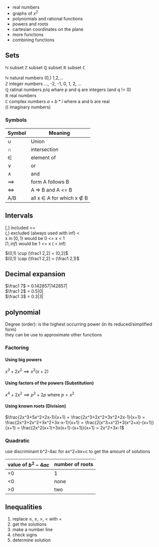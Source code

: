 * real numbers
* graphs of $x^2$
* polynomials and rational functions
* powers and roots
* cartesian coordinates on the plane
* more functions
* combining functions

## Sets
$\mathbb{N}$ subset $\mathbb{Z}$ subset $\mathbb{Q}$ subset $\mathbb{R}$ subset $\mathbb{C}$

$\mathbb{N}$ natural numbers (0,) 1,2,...  
$\mathbb{Z}$ integer numbers ..., -2, -1, 0, 1, 2, ...  
$\mathbb{Q}$ ratinal numbers $p/q$ whare p and q are integers (and q != 0)  
$\mathbb{R}$ real numbers  
$\mathbb{C}$ complex numbers $a+b*i$ where a and b are real  
($\mathbb{I}$ imaginary numbers)  

### Symbols
| Symbol | Meaning |
|---|---|
| $\cup$ | Union |  
| $\cap$ | intersection |
| $\in$ |  element of |
| $\lor$ | or |
| $\land$ | and |
| $\implies$ | form A follows B |
| $\iff$ | A => B and A <= B |
| A/B | all x $\in$ A for which x $\notin$ B |

## Intervals
$[, ]$ included <=  
$(, )$ excluded (always used with inf) <  
x in $[0,1)$ would be 0 <= x < 1  
$[1, inf)$ would be 1 <= x ( < inf)  

$(0,1) \cup (\frac1 2,2] = (0,2]$  
$(0,1) \cap (\frac1 2,2] = (\frac1 2,1)$

## Decimal expansion
$\frac1 7$ = 0.142857|142857|  
$\frac1 2$ = 0.5|0|  
$\frac1 3$ = 0.3|3|  

## polynomial
Degree (order): is the highest occurring power (in its reduced/simplified form)  
they can be use to approximate other functions

### Factoring

#### Using big powers
$x^3+2x^2 \implies x^2(x+2)$
#### Using factors of the powers (Substitution)
$x^4+2x^2 \implies p^2+2p$ where $p=x^2$
#### Using known roots (Division)
$\frac{2x^3+5x^2+2x-1}{x+1} = \frac{2x^3+2x^2+3x^2+2x-1}{x+1} = \frac{2x^3+2x^2+3x^2+3x-x-1}{x+1} = \frac{2(x^3+x^2)+3(x^2+x)-(x+1)}{x+1} = \frac{2x^2(x+1)+3x(x+1)-(x+1)}{x+1} = 2x^2+3x-1$

### Quadratic
use discriminant b^2-4ac for ax^2+bx+c to get the amount of solutions

| value of $b^2-4ac$ | number of roots |
|---|---|
| =0 | 1 |
| <0 | none |
| >0 | two |

## Inequalities
1. replace $\le$, $\ge$, $>$, $<$ with $=$
2. get the solutions
3. make a number line
4. check signs
5. determine solution
